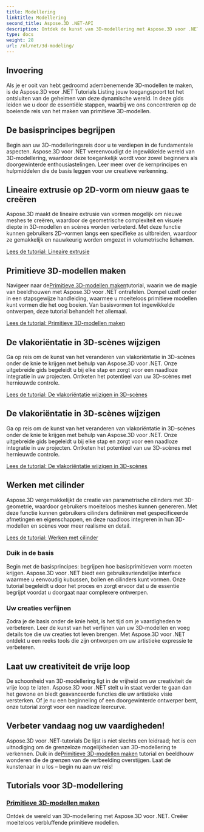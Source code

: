 ```yaml
---
title: Modellering
linktitle: Modellering
second_title: Aspose.3D .NET-API
description: Ontdek de kunst van 3D-modellering met Aspose.3D voor .NET! Maak eenvoudig boeiende primitieve modellen in deze uitgebreide tutorial. Laat vandaag nog uw creativiteit de vrije loop.
type: docs
weight: 28
url: /nl/net/3d-modeling/
---
```


## Invoering

Als je er ooit van hebt gedroomd adembenemende 3D-modellen te maken, is de Aspose.3D voor .NET Tutorials Listing jouw toegangspoort tot het ontsluiten van de geheimen van deze dynamische wereld. In deze gids leiden we u door de essentiële stappen, waarbij we ons concentreren op de boeiende reis van het maken van primitieve 3D-modellen.

## De basisprincipes begrijpen

Begin aan uw 3D-modelleringsreis door u te verdiepen in de fundamentele aspecten. Aspose.3D voor .NET vereenvoudigt de ingewikkelde wereld van 3D-modellering, waardoor deze toegankelijk wordt voor zowel beginners als doorgewinterde enthousiastelingen. Leer meer over de kernprincipes en hulpmiddelen die de basis leggen voor uw creatieve verkenning.

## Lineaire extrusie op 2D-vorm om nieuw gaas te creëren

Aspose.3D maakt de lineaire extrusie van vormen mogelijk om nieuwe meshes te creëren, waardoor de geometrische complexiteit en visuele diepte in 3D-modellen en scènes worden verbeterd. Met deze functie kunnen gebruikers 2D-vormen langs een specifieke as uitbreiden, waardoor ze gemakkelijk en nauwkeurig worden omgezet in volumetrische lichamen.

[Lees de tutorial: Lineaire extrusie](./linear-extrusion/)

## Primitieve 3D-modellen maken

 Navigeer naar de[Primitieve 3D-modellen maken](./primitive-3d-models/)tutorial, waarin we de magie van beeldhouwen met Aspose.3D voor .NET ontrafelen. Dompel uzelf onder in een stapsgewijze handleiding, waarmee u moeiteloos primitieve modellen kunt vormen die het oog boeien. Van basisvormen tot ingewikkelde ontwerpen, deze tutorial behandelt het allemaal.

[Lees de tutorial: Primitieve 3D-modellen maken](./primitive-3d-models/)

## De vlakoriëntatie in 3D-scènes wijzigen

Ga op reis om de kunst van het veranderen van vlakoriëntatie in 3D-scènes onder de knie te krijgen met behulp van Aspose.3D voor .NET. Onze uitgebreide gids begeleidt u bij elke stap en zorgt voor een naadloze integratie in uw projecten. Ontketen het potentieel van uw 3D-scènes met hernieuwde controle.

[Lees de tutorial: De vlakoriëntatie wijzigen in 3D-scènes](./change-plane-orientation/)

## De vlakoriëntatie in 3D-scènes wijzigen

Ga op reis om de kunst van het veranderen van vlakoriëntatie in 3D-scènes onder de knie te krijgen met behulp van Aspose.3D voor .NET. Onze uitgebreide gids begeleidt u bij elke stap en zorgt voor een naadloze integratie in uw projecten. Ontketen het potentieel van uw 3D-scènes met hernieuwde controle.

[Lees de tutorial: De vlakoriëntatie wijzigen in 3D-scènes](./change-plane-orientation/)


## Werken met cilinder

Aspose.3D vergemakkelijkt de creatie van parametrische cilinders met 3D-geometrie, waardoor gebruikers moeiteloos meshes kunnen genereren. Met deze functie kunnen gebruikers cilinders definiëren met gespecificeerde afmetingen en eigenschappen, en deze naadloos integreren in hun 3D-modellen en scènes voor meer realisme en detail.

[Lees de tutorial: Werken met cilinder](./working-with-cylinder/)



### Duik in de basis

Begin met de basisprincipes: begrijpen hoe basisprimitieven vorm moeten krijgen. Aspose.3D voor .NET biedt een gebruiksvriendelijke interface waarmee u eenvoudig kubussen, bollen en cilinders kunt vormen. Onze tutorial begeleidt u door het proces en zorgt ervoor dat u de essentie begrijpt voordat u doorgaat naar complexere ontwerpen.

### Uw creaties verfijnen

Zodra je de basis onder de knie hebt, is het tijd om je vaardigheden te verbeteren. Leer de kunst van het verfijnen van uw 3D-modellen en voeg details toe die uw creaties tot leven brengen. Met Aspose.3D voor .NET ontdekt u een reeks tools die zijn ontworpen om uw artistieke expressie te verbeteren.

## Laat uw creativiteit de vrije loop

De schoonheid van 3D-modellering ligt in de vrijheid om uw creativiteit de vrije loop te laten. Aspose.3D voor .NET stelt u in staat verder te gaan dan het gewone en biedt geavanceerde functies die uw artistieke visie versterken. Of je nu een beginneling of een doorgewinterde ontwerper bent, onze tutorial zorgt voor een naadloze leercurve.

## Verbeter vandaag nog uw vaardigheden!

 Aspose.3D voor .NET-tutorials De lijst is niet slechts een leidraad; het is een uitnodiging om de grenzeloze mogelijkheden van 3D-modellering te verkennen. Duik in de[Primitieve 3D-modellen maken](./primitive-3d-models/) tutorial en beeldhouw wonderen die de grenzen van de verbeelding overstijgen. Laat de kunstenaar in u los – begin nu aan uw reis!
## Tutorials voor 3D-modellering
### [Primitieve 3D-modellen maken](./primitive-3d-models/)
Ontdek de wereld van 3D-modellering met Aspose.3D voor .NET. Creëer moeiteloos verbluffende primitieve modellen.